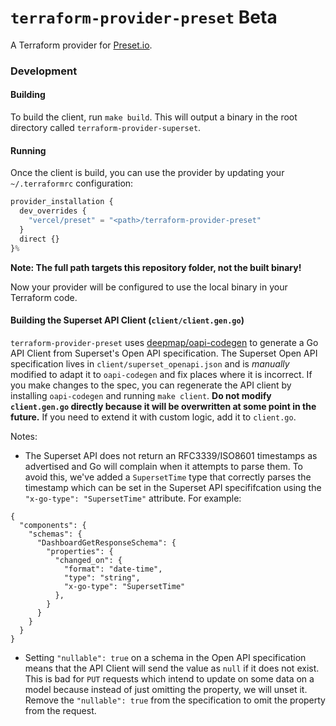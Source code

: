 # `terraform-provider-preset` **Beta**

A Terraform provider for [Preset.io](https://preset.io).

### Development

#### Building

To build the client, run `make build`. This will output a binary in the root directory called `terraform-provider-superset`.

#### Running

Once the client is build, you can use the provider by updating your `~/.terraformrc` configuration:

```tf
provider_installation {
  dev_overrides {
    "vercel/preset" = "<path>/terraform-provider-preset"
  }
  direct {}
}%
```

**Note: The full path targets this repository folder, not the built binary!**

Now your provider will be configured to use the local binary in your Terraform code.

#### Building the Superset API Client (`client/client.gen.go`)

`terraform-provider-preset` uses [deepmap/oapi-codegen](https://github.com/deepmap/oapi-codegen) to generate a Go API Client from Superset's Open API specification. The Superset Open API specification lives in `client/superset_openapi.json` and is _manually_ modified to adapt it to `oapi-codegen` and fix places where it is incorrect. If you make changes to the spec, you can regenerate the API client by installing `oapi-codegen` and running `make client`. **Do not modify `client.gen.go` directly because it will be overwritten at some point in the future.** If you need to extend it with custom logic, add it to `client.go`.

Notes:

- The Superset API does not return an RFC3339/ISO8601 timestamps as advertised and Go will complain when it attempts to parse them. To avoid this, we've added a `SupersetTime` type that correctly parses the timestamp which can be set in the Superset API specififcation using the `"x-go-type": "SupersetTime"` attribute. For example:

```
{
  "components": {
    "schemas": {
      "DashboardGetResponseSchema": {
        "properties": {
          "changed_on": {
            "format": "date-time",
            "type": "string",
            "x-go-type": "SupersetTime"
          },
        }
      }
    }
  }
}
```

- Setting `"nullable": true` on a schema in the Open API specification means that the API Client will send the value as `null` if it does not exist. This is bad for `PUT` requests which intend to update on some data on a model because instead of just omitting the property, we will unset it. Remove the `"nullable": true` from the specification to omit the property from the request.
